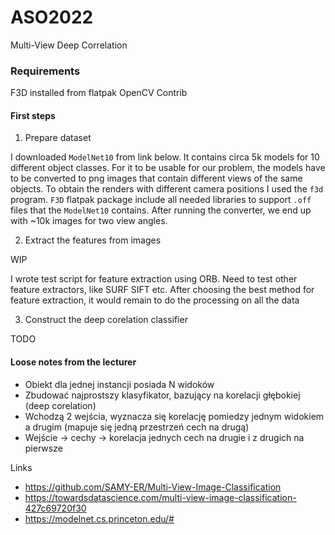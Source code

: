 # ASO2022

Multi-View Deep Correlation

### Requirements

F3D installed from flatpak
OpenCV Contrib

#### First steps

1. Prepare dataset

I downloaded `ModelNet10` from link below. It contains circa 5k models for 10 different object classes. For it to be
usable for our problem, the models have to be converted to png images that contain different views of the same objects.
To obtain the renders with different camera positions I used the `f3d` program. `F3D` flatpak package include all
needed libraries to support `.off` files that the `ModelNet10` contains.
After running the converter, we end up with ~10k images for two view angles.

2. Extract the features from images

WIP

I wrote test script for feature extraction using ORB. Need to test other feature extractors, like SURF SIFT etc. After
choosing the best method for feature extraction, it would remain to do the processing on all the data

3. Construct the deep corelation classifier

TODO

#### Loose notes from the lecturer

- Obiekt dla jednej instancji posiada N widoków
- Zbudować najprostszy klasyfikator, bazujący na korelacji głębokiej (deep corelation)
- Wchodzą 2 wejścia, wyznacza się korelację pomiedzy jednym widokiem a drugim (mapuje się jedną przestrzeń cech na
  drugą)
- Wejście -> cechy -> korelacja jednych cech na drugie i z drugich na pierwsze

Links

* https://github.com/SAMY-ER/Multi-View-Image-Classification
* https://towardsdatascience.com/multi-view-image-classification-427c69720f30
* https://modelnet.cs.princeton.edu/#
